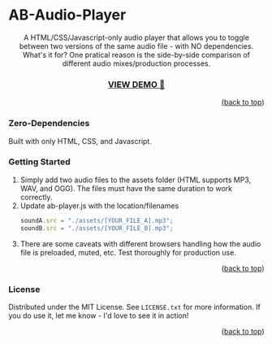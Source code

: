 # AB-Audio-Player
<div id="top"></div>

  <p align="center">
    A HTML/CSS/Javascript-only audio player that allows you to toggle between two versions of the same audio file - with NO dependencies.
What's it for? One pratical reason is the side-by-side comparison of different audio mixes/production processes.
    <br />
  </p>
</div>

<h3 align="center"><a href="https://mattbartley.github.io/AB-Audio-Player/" target="_blank">VIEW DEMO 🎵</h3>

<p align="right">(<a href="#top">back to top</a>)</p>

<!-- GETTING STARTED -->

### Zero-Dependencies

Built with only HTML, CSS, and Javascript.

### Getting Started

1. Simply add two audio files to the assets folder (HTML supports MP3, WAV, and OGG). The files must have the same duration to work correctly.
2. Update ab-player.js with the location/filenames
   ```js
   soundA.src = "./assets/[YOUR_FILE_A].mp3";
   soundB.src = "./assets/[YOUR_FILE_B].mp3";
   ```
3. There are some caveats with different browsers handling how the audio file is preloaded, muted, etc. Test thoroughly for production use.

<p align="right">(<a href="#top">back to top</a>)</p>

### License

Distributed under the MIT License. See `LICENSE.txt` for more information.
If you do use it, let me know - I'd love to see it in action!

<p align="right">(<a href="#top">back to top</a>)</p>

